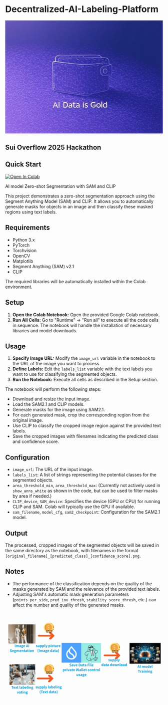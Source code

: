 ﻿# Decentralized-AI-Labeling-Platform
![Decentralized AI Labeling Platform Icon](https://raw.githubusercontent.com/RSTsai/Decentralized-AI-Labeling-Platform/main/Decentralized-AI-Labeling-Platform_ICON.jpg)

## Sui Overflow 2025 Hackathon
## Quick Start 
[![Open In Colab](https://colab.research.google.com/assets/colab-badge.svg)](https://colab.research.google.com/github/RSTsai/Decentralized-AI-Labeling-Platform/blob/main/src/colab_env/Vision_LLM_Segmentation_Example.ipynb)

AI model Zero-shot Segmentation with SAM and CLIP 

This project demonstrates a zero-shot segmentation approach using the Segment Anything Model (SAM) and CLIP. It allows you to automatically generate masks for objects in an image and then classify these masked regions using text labels.


## Requirements

- Python 3.x
- PyTorch
- Torchvision
- OpenCV
- Matplotlib
- Segment Anything (SAM) v2.1
- CLIP

The required libraries will be automatically installed within the Colab environment.

## Setup

1.  **Open the Colab Notebook:** Open the provided Google Colab notebook.
2.  **Run All Cells:** Go to "Runtime" -> "Run all" to execute all the code cells in sequence. The notebook will handle the installation of necessary libraries and model downloads.

## Usage

1.  **Specify Image URL:** Modify the `image_url` variable in the notebook to the URL of the image you want to process.
2.  **Define Labels:** Edit the `labels_list` variable with the text labels you want to use for classifying the segmented objects.
3.  **Run the Notebook:** Execute all cells as described in the Setup section.

The notebook will perform the following steps:
- Download and resize the input image.
- Load the SAM2.1 and CLIP models.
- Generate masks for the image using SAM2.1.
- For each generated mask, crop the corresponding region from the original image.
- Use CLIP to classify the cropped image region against the provided text labels.
- Save the cropped images with filenames indicating the predicted class and confidence score.

## Configuration

- `image_url`: The URL of the input image.
- `labels_list`: A list of strings representing the potential classes for the segmented objects.
- `area_threshold_min`, `area_threshold_max`: (Currently not actively used in `show_anns_white` as shown in the code, but can be used to filter masks by area if needed.)
- `CLIP_device`, `SAM_device`: Specifies the device (GPU or CPU) for running CLIP and SAM. Colab will typically use the GPU if available.
- `sam_filename`, `model_cfg`, `sam2_checkpoint`: Configuration for the SAM2.1 model.

## Output

The processed, cropped images of the segmented objects will be saved in the same directory as the notebook, with filenames in the format `[original_filename]_[predicted_class]_[confidence_score].png`.

## Notes

- The performance of the classification depends on the quality of the masks generated by SAM and the relevance of the provided text labels.
- Adjusting SAM's automatic mask generation parameters (`points_per_side`, `pred_iou_thresh`, `stability_score_thresh`, etc.) can affect the number and quality of the generated masks.


![Decentralized AI Labeling Platform Demo](https://raw.githubusercontent.com/RSTsai/Decentralized-AI-Labeling-Platform/main/Decentralized-AI-Labeling-Platform.gif)
